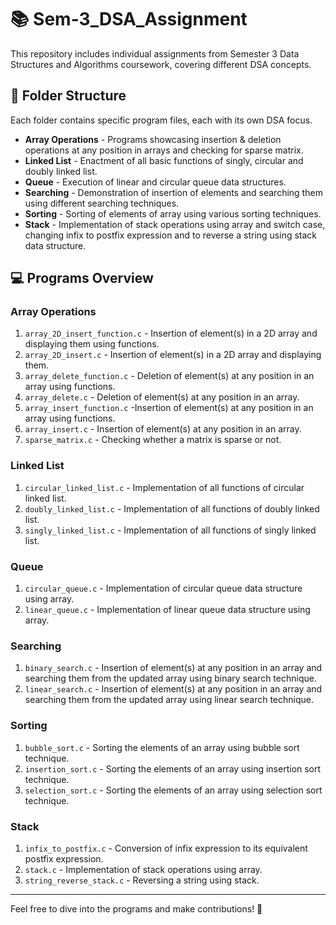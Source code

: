 # 📚 Sem-3_DSA_Assignment

This repository includes individual assignments from Semester 3 Data Structures and Algorithms coursework, covering different DSA concepts.

## 📂 Folder Structure 

Each folder contains specific program files, each with its own DSA focus.

- **Array Operations** - Programs showcasing insertion & deletion operations at any position in arrays and checking for sparse matrix.
- **Linked List** - Enactment of all basic functions of singly, circular and doubly linked list.
- **Queue** - Execution of linear and circular queue data structures.
- **Searching** - Demonstration of insertion of elements and searching them using different searching techniques.
- **Sorting** - Sorting of elements of array using various sorting techniques.
- **Stack** - Implementation of stack operations using array and switch case, changing infix to postfix expression and to reverse a string using stack data structure.

## 💻 Programs Overview

### **Array Operations**
1. `array_2D_insert_function.c` - Insertion of element(s) in a 2D array and displaying them using functions.
2. `array_2D_insert.c` - Insertion of element(s) in a 2D array and displaying them.
3. `array_delete_function.c` - Deletion of element(s) at any position in an array using functions.
4. `array_delete.c` - Deletion of element(s) at any position in an array.
5. `array_insert_function.c` -Insertion of element(s) at any position in an array using functions.
6. `array_insert.c` - Insertion of element(s) at any position in an array.
7. `sparse_matrix.c` - Checking whether a matrix is sparse or not.

### **Linked List**  

1. `circular_linked_list.c` - Implementation of all functions of circular linked list.
2. `doubly_linked_list.c` - Implementation of all functions of doubly linked list.
3. `singly_linked_list.c` - Implementation of all functions of singly linked list.

### **Queue**
1. `circular_queue.c` - Implementation of circular queue data structure using array.
2. `linear_queue.c` - Implementation of linear queue data structure using array.

### **Searching**
1. `binary_search.c` - Insertion of element(s) at any position in an array and searching them from the updated array using binary search technique.
2. `linear_search.c` - Insertion of element(s) at any position in an array and searching them from the updated array using linear search technique.

### **Sorting**
1. `bubble_sort.c` - Sorting the elements of an array using bubble sort technique.
2. `insertion_sort.c` - Sorting the elements of an array using insertion sort technique.
3. `selection_sort.c` - Sorting the elements of an array using selection sort technique.

### **Stack**
1. `infix_to_postfix.c` - Conversion of infix expression to its equivalent postfix expression.
2. `stack.c` - Implementation of stack operations using array.
3. `string_reverse_stack.c` - Reversing a string using stack.

---

Feel free to dive into the programs and make contributions! 🚀